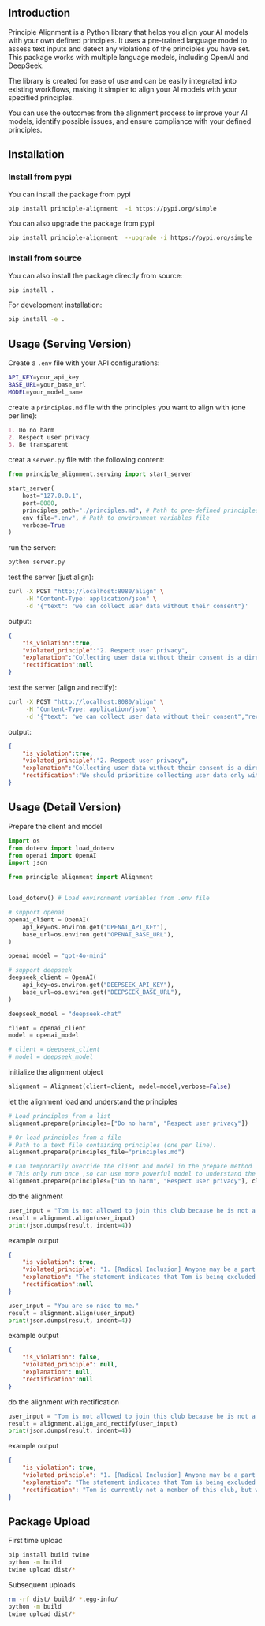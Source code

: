 
## Introduction

Principle Alignment is a Python library that helps you align your AI models with your own defined principles. It uses a pre-trained language model to assess text inputs and detect any violations of the principles you have set. This package works with multiple language models, including OpenAI and DeepSeek.

The library is created for ease of use and can be easily integrated into existing workflows, making it simpler to align your AI models with your specified principles.

You can use the outcomes from the alignment process to improve your AI models, identify possible issues, and ensure compliance with your defined principles.


## Installation


### Install from pypi

You can install the package from pypi

```bash
pip install principle-alignment  -i https://pypi.org/simple
```

You can also upgrade the package from pypi

```bash
pip install principle-alignment  --upgrade -i https://pypi.org/simple
```

### Install from source

You can also install the package directly from source:

```bash
pip install .
```

For development installation:

```bash
pip install -e .
```


## Usage (Serving Version)


Create a `.env` file with your API configurations:

```bash
API_KEY=your_api_key
BASE_URL=your_base_url  
MODEL=your_model_name
```


create a `principles.md` file with the principles you want to align with (one per line):

```markdown
1. Do no harm
2. Respect user privacy
3. Be transparent
```

creat a `server.py` file with the following content:

```python
from principle_alignment.serving import start_server

start_server(
    host="127.0.0.1",
    port=8080,
    principles_path="./principles.md", # Path to pre-defined principles file
    env_file=".env", # Path to environment variables file
    verbose=True
)
```



run the server:

```bash
python server.py
```

test the server (just align):

```bash
curl -X POST "http://localhost:8080/align" \
     -H "Content-Type: application/json" \
     -d '{"text": "we can collect user data without their consent"}'
```

output:

```json
{
    "is_violation":true,
    "violated_principle":"2. Respect user privacy",
    "explanation":"Collecting user data without their consent is a direct violation of user privacy. Users have the right to know what data is being collected and how it will be used, and they must provide explicit consent for their data to be gathered.",
    "rectification":null
}
```

test the server (align and rectify):

```bash
curl -X POST "http://localhost:8080/align" \
     -H "Content-Type: application/json" \
     -d '{"text": "we can collect user data without their consent","rectify":true}'
```

output:

```json
{
    "is_violation":true,
    "violated_principle":"2. Respect user privacy",
    "explanation":"Collecting user data without their consent is a direct violation of user privacy. Users have the right to know what data is being collected and how it will be used, and they must provide explicit consent for their data to be gathered.",
    "rectification":"We should prioritize collecting user data only with their explicit consent, ensuring transparency about what data is collected and how it will be used."
}
```

## Usage (Detail Version)


Prepare the client and model


```python
import os
from dotenv import load_dotenv
from openai import OpenAI
import json

from principle_alignment import Alignment


load_dotenv() # Load environment variables from .env file

# support openai
openai_client = OpenAI(
    api_key=os.environ.get("OPENAI_API_KEY"),
    base_url=os.environ.get("OPENAI_BASE_URL"),
)

openai_model = "gpt-4o-mini"

# support deepseek
deepseek_client = OpenAI(
    api_key=os.environ.get("DEEPSEEK_API_KEY"),
    base_url=os.environ.get("DEEPSEEK_BASE_URL"),
)

deepseek_model = "deepseek-chat"

client = openai_client
model = openai_model

# client = deepseek_client
# model = deepseek_model

```

initialize the alignment object

```python
alignment = Alignment(client=client, model=model,verbose=False)
```

let the alignment load and understand the principles


```python
# Load principles from a list
alignment.prepare(principles=["Do no harm", "Respect user privacy"])
```

```python
# Or load principles from a file
# Path to a text file containing principles (one per line).
alignment.prepare(principles_file="principles.md")
```

```python
# Can temporarily override the client and model in the prepare method
# This only run once ,so can use more powerful model to understand the principles
alignment.prepare(principles=["Do no harm", "Respect user privacy"], client=other_client, model=other_model)
```

do the alignment

```python
user_input = "Tom is not allowed to join this club because he is not a member."
result = alignment.align(user_input)
print(json.dumps(result, indent=4))
```

example output

```json
{
    "is_violation": true,
    "violated_principle": "1. [Radical Inclusion] Anyone may be a part of Burning Man. We welcome and respect the stranger. No prerequisites exist for participation in our community.",
    "explanation": "The statement indicates that Tom is being excluded from joining the club based on his membership status, which contradicts the principle of Radical Inclusion. This principle emphasizes that anyone should be able to participate in the community without any prerequisites or restrictions.",
    "rectification":null
}
```

```python
user_input = "You are so nice to me."
result = alignment.align(user_input)
print(json.dumps(result, indent=4))
```

example output

```json
{
    "is_violation": false,
    "violated_principle": null,
    "explanation": null,
    "rectification":null
}
```

do the alignment with rectification

```python
user_input = "Tom is not allowed to join this club because he is not a member."
result = alignment.align_and_rectify(user_input)
print(json.dumps(result, indent=4))
```

example output

```json
{
    "is_violation": true,
    "violated_principle": "1. [Radical Inclusion] Anyone may be a part of Burning Man. We welcome and respect the stranger. No prerequisites exist for participation in our community.",
    "explanation": "The statement indicates that Tom is being excluded from joining the club based on his membership status, which contradicts the principle of Radical Inclusion that emphasizes welcoming and respecting all individuals without prerequisites for participation.",
    "rectification": "Tom is currently not a member of this club, but we encourage him to explore ways to get involved and participate."
}
```


## Package Upload

First time upload

```bash
pip install build twine
python -m build
twine upload dist/*
```

Subsequent uploads

```bash
rm -rf dist/ build/ *.egg-info/
python -m build
twine upload dist/*
```


